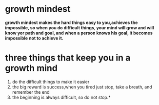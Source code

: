 # growth mindest 
**growth mindest makes the hard things easy to you,achieves the impossible, so when you do difficult things, your mind will grow and will know yor path and goal, and when a person knows his goal, it becomes impossible not to achieve it.**
# three things that keep you in a growth mind
1. do the difficult things to make it easier
2. the big reward is success,when you tired just stop, take a breath, and remember the end
3. the beginning is always difficult, so do not stop.*

